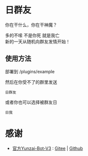 # 日群友
你在干什么，你在干神魔？  

多的不嗦 不是你死 就是我亡  
新的一天从随机向群友发情开始！
## 使用方法
部署到 /plugins/example

然后在你受不了的群里发送
```
日群友
```
或者你也可以选择被群友日
```
日我
```

# 感谢
+ <a href="https://github.com/Le-niao/Yunzai-Bot">官方Yunzai-Bot-V3</a> : <a href="https://gitee.com/Le-niao/Yunzai-Bot" rel="nofollow">Gitee</a> | <a href="https://github.com/Le-niao/Yunzai-Bot">Github</a>
